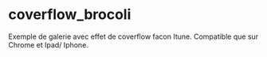 coverflow_brocoli
=================

Exemple de galerie avec effet de coverflow facon Itune. Compatible que sur Chrome et Ipad/ Iphone.
